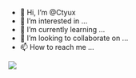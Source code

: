 - 👋 Hi, I’m @Ctyux
- 👀 I’m interested in ...
- 🌱 I’m currently learning ...
- 💞️ I’m looking to collaborate on ...
- 📫 How to reach me ...
<img src="https://github-readme-stats.vercel.app/api?username=xmcy0011&show_icons=true&icon_color=CE1D2D&text_color=718096&bg_color=ffffff&hide_title=true" />
<!---
Ctyux/Ctyux is a ✨ special ✨ repository because its `README.md` (this file) appears on your GitHub profile.
You can click the Preview link to take a look at your changes.
--->

